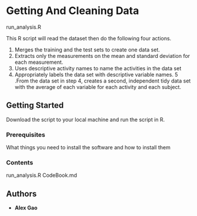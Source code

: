 # Getting And Cleaning Data
run_analysis.R

This R script will read the dataset then do the following four actions. 
1. Merges the training and the test sets to create one data set.
2. Extracts only the measurements on the mean and standard deviation for each measurement.
3. Uses descriptive activity names to name the activities in the data set
4. Appropriately labels the data set with descriptive variable names.
5 .From the data set in step 4, creates a second, independent tidy data set with the average of each variable for each activity and each subject.

## Getting Started

Download the script to your local machine and run the script in R. 

### Prerequisites

What things you need to install the software and how to install them


### Contents
run_analysis.R 
CodeBook.md 

## Authors

* **Alex Gao** 
